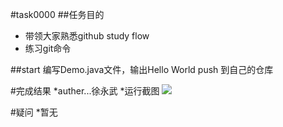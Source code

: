 ﻿#task0000
##任务目的
* 带领大家熟悉github study flow
* 练习git命令

##start
编写Demo.java文件，输出Hello World
push 到自己的仓库

#完成结果
*auther...徐永武
*运行截图
![](img/Demo.png)

#疑问
*暂无
